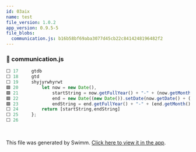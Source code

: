 ```yaml
---
id: 03aix
name: test
file_version: 1.0.2
app_version: 0.9.5-5
file_blobs:
  communication.js: b16b58bf69aba3077d45cb22c8414248196482f2
---
```




<!-- NOTE-swimm-snippet: the lines below link your snippet to Swimm -->
### 📄 communication.js
```javascript
⬜ 17     gtdb
⬜ 18     gtd
⬜ 19     shyjyrwhyrwt
🟩 20         let now = new Date(),
🟩 21             startString = now.getFullYear() + "-" + (now.getMonth() + 1) + "-" + (now.getDate()),
🟩 22             end = new Date((new Date()).setDate(now.getDate() + (range || 7))),
🟩 23             endString = end.getFullYear() + "-" + (end.getMonth() + 1) + "-" + (end.getDate());
⬜ 24         return [startString,endString]
⬜ 25     };
⬜ 26     
```

<br/>

This file was generated by Swimm. [Click here to view it in the app](http://localhost:5000/repos/ls4DA2fLasmQuEbT4ipw/docs/03aix).